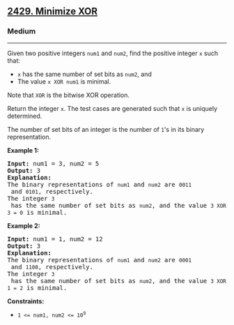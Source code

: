 ### <h2><a href="https://leetcode.com/problems/minimize-xor/">2429. Minimize XOR</a></h2>  
<h3>Medium</h3>  
<hr>  
<div>  
<p>Given two positive integers <code>num1</code> and <code>num2</code>, find the positive integer <code>x</code> such that:</p>  

<ul>  
<li><code>x</code> has the same number of set bits as <code>num2</code>, and</li>  
<li>The value <code>x XOR num1</code> is minimal.</li>  
</ul>  

<p>Note that <code>XOR</code> is the bitwise XOR operation.</p>  

<p>Return the integer <code>x</code>. The test cases are generated such that <code>x</code> is uniquely determined.</p>  

<p>The number of set bits of an integer is the number of <code>1</code>'s in its binary representation.</p>  

<p><strong>Example 1:</strong></p>  
<pre><strong>Input:</strong> num1 = 3, num2 = 5  
<strong>Output:</strong> 3  
<strong>Explanation:</strong>  
The binary representations of <code>num1</code> and <code>num2</code> are <code>0011</code> and <code>0101</code>, respectively.  
The integer <code>3</code> has the same number of set bits as <code>num2</code>, and the value <code>3 XOR 3 = 0</code> is minimal.  
</pre>  

<p><strong>Example 2:</strong></p>  
<pre><strong>Input:</strong> num1 = 1, num2 = 12  
<strong>Output:</strong> 3  
<strong>Explanation:</strong>  
The binary representations of <code>num1</code> and <code>num2</code> are <code>0001</code> and <code>1100</code>, respectively.  
The integer <code>3</code> has the same number of set bits as <code>num2</code>, and the value <code>3 XOR 1 = 2</code> is minimal.  
</pre>  

<p><strong>Constraints:</strong></p>  
<ul>  
<li><code>1 <= num1, num2 <= 10<sup>9</sup></code></li>  
</ul>  
</div>  
